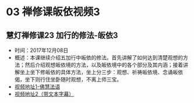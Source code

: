 # 03 禅修课皈依视频3

## 慧灯禅修课23 加行的修法-皈依3

- 时间：2017年12月08日
- 概述：本课继续介绍五加行中皈依的修法。首先讲解了如何达到清楚观想的方法；然后介绍观想皈依境的方法，以及皈依境中的各个部分及其内涵；接着讲解坐上坐下修皈依的具体方法，坐上分三步：观想、祈祷皈依境、念诵皈依偈，坐下则行住坐卧随时观想，不离上师三宝。
- [视频地址1-佛慧法语](https://www.fohuifayu.com/index.php/huideng-jiangtang/fofa-jianxiu/guiyi-de-xiufa/8799-l17093)
- [视频地址2（带文本字幕）](/video#慧灯禅修课第四册/01-3%20慧灯禅修课22%20加行的修法-皈依3.mp4)
